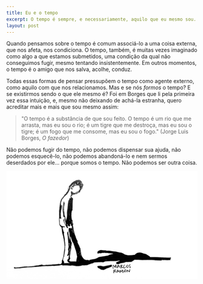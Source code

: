 ```yaml
---
title: Eu e o tempo
excerpt: O tempo é sempre, e necessariamente, aquilo que eu mesmo sou.
layout: post
---
```


Quando pensamos sobre o tempo é comum associá-lo a uma coisa externa, que nos afeta, nos condiciona. O tempo, também, é muitas vezes imaginado como algo a que estamos submetidos, uma condição da qual não conseguimos fugir, mesmo tentando insistentemente. Em outros momentos, o tempo é o amigo que nos salva, acolhe, conduz.

Todas essas formas de pensar pressupõem o tempo como agente externo, como aquilo com que nos relacionamos. Mas e se nós *formos* o tempo? E se existirmos sendo o que ele mesmo é? Foi em Borges que li pela primeira vez essa intuição, e, mesmo não deixando de achá-la estranha, quero acreditar mais e mais que sou mesmo assim:

> "O tempo é a substância de que sou feito. O tempo é um rio que me arrasta, mas eu sou o rio; é um tigre que me destroça, mas eu sou o tigre; é um fogo que me consome, mas eu sou o fogo." (Jorge Luis Borges, *O fazedor*)

Não podemos fugir do tempo, não podemos dispensar sua ajuda, não podemos esquecê-lo, não podemos abandoná-lo e nem sermos deserdados por ele... porque somos o tempo. Não podemos ser outra coisa.

<img src="/assets/images/sombra.jpeg">
